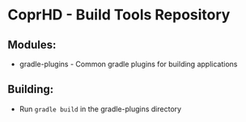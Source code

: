 # CoprHD - Build Tools Repository

## Modules:

* gradle-plugins - Common gradle plugins for building applications

## Building:

* Run `gradle build` in the gradle-plugins directory
